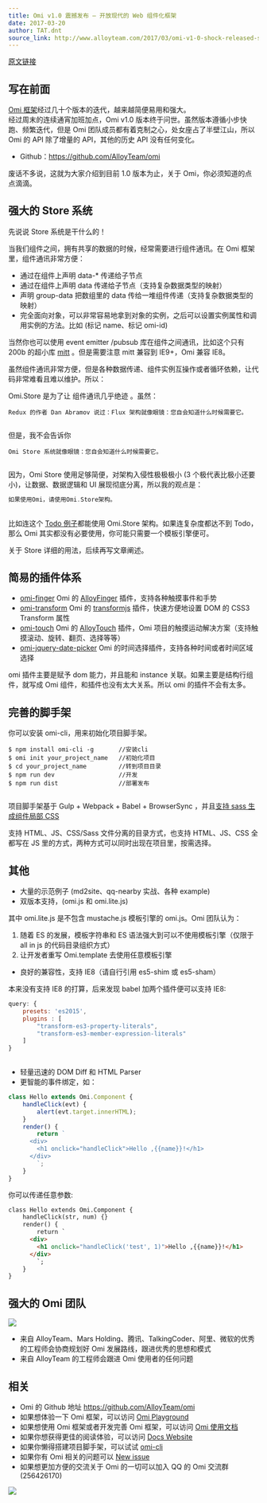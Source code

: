 ```yaml
---
title: Omi v1.0 震撼发布 – 开放现代的 Web 组件化框架
date: 2017-03-20
author: TAT.dnt
source_link: http://www.alloyteam.com/2017/03/omi-v1-0-shock-released-suffocating-web-component-framework/
---
```


[原文链接](https://github.com/AlloyTeam/omi/blob/master/tutorial/omi-v1.0-release.md)

## 写在前面

[Omi 框架](https://github.com/AlloyTeam/omi)经过几十个版本的迭代，越来越简便易用和强大。  
经过周末的连续通宵加班加点，Omi v1.0 版本终于问世。虽然版本遵循小步快跑、频繁迭代，但是 Omi 团队成员都有着克制之心，处女座占了半壁江山，所以 Omi 的 API 除了增量的 API，其他的历史 API 没有任何变化。

-   Github：<https://github.com/AlloyTeam/omi>

废话不多说，这就为大家介绍到目前 1.0 版本为止，关于 Omi，你必须知道的点点滴滴。  

## 强大的 Store 系统

先说说 Store 系统是干什么的！

当我们组件之间，拥有共享的数据的时候，经常需要进行组件通讯。在 Omi 框架里，组件通讯非常方便：

-   通过在组件上声明 data-\* 传递给子节点
-   通过在组件上声明 data 传递给子节点（支持复杂数据类型的映射）
-   声明 group-data 把数组里的 data 传给一堆组件传递（支持复杂数据类型的映射）
-   完全面向对象，可以非常容易地拿到对象的实例，之后可以设置实例属性和调用实例的方法。比如 (标记 name、标记 omi-id)

当然你也可以使用 event emitter /pubsub 库在组件之间通讯，比如这个只有 200b 的超小库 [mitt](https://github.com/developit/mitt) 。但是需要注意 mitt 兼容到 IE9+，Omi 兼容 IE8。

虽然组件通讯非常方便，但是各种数据传递、组件实例互操作或者循环依赖，让代码非常难看且难以维护。所以：

Omi.Store 是为了让 组件通讯几乎绝迹 。虽然：

    Redux 的作者 Dan Abramov 说过：Flux 架构就像眼镜：您自会知道什么时候需要它。
     

但是，我不会告诉你

    Omi Store 系统就像眼镜：您自会知道什么时候需要它。
     

因为，Omi Store 使用足够简便，对架构入侵性极极极小 (3 个极代表比极小还要小)，让数据、数据逻辑和 UI 展现彻底分离，所以我的观点是：

```go
如果使用Omi，请使用Omi.Store架构。
 
```

比如连这个 [Todo 例子](https://github.com/AlloyTeam/omi/tree/master/example/todo-store)都能使用 Omi.Store 架构。如果连复杂度都达不到 Todo，那么 Omi 其实都没有必要使用，你可能只需要一个模板引擎便可。

关于 Store 详细的用法，后续再写文章阐述。

## 简易的插件体系

-   [omi-finger](https://github.com/AlloyTeam/omi/tree/master/plugins/omi-finger) Omi 的 [AlloyFinger](https://github.com/AlloyTeam/AlloyFinger) 插件，支持各种触摸事件和手势
-   [omi-transform](https://github.com/AlloyTeam/omi/tree/master/plugins/omi-transform) Omi 的 [transformjs](http://alloyteam.github.io/AlloyTouch/transformjs/) 插件，快速方便地设置 DOM 的 CSS3 Transform 属性
-   [omi-touch](https://github.com/AlloyTeam/omi/tree/master/plugins/omi-touch) Omi 的 [AlloyTouch](https://github.com/AlloyTeam/AlloyTouch) 插件，Omi 项目的触摸运动解决方案（支持触摸滚动、旋转、翻页、选择等等）
-   [omi-jquery-date-picker](https://github.com/AlloyTeam/omi/tree/master/plugins/omi-jquery-date-picker) Omi 的时间选择插件，支持各种时间或者时间区域选择

omi 插件主要是赋予 dom 能力，并且能和 instance 关联。如果主要是结构行组件，就写成 Omi 组件，和插件也没有太大关系。所以 omi 的插件不会有太多。

## 完善的脚手架

你可以安装 omi-cli，用来初始化项目脚手架。

    $ npm install omi-cli -g       //安装cli
    $ omi init your_project_name   //初始化项目
    $ cd your_project_name         //转到项目目录
    $ npm run dev                  //开发
    $ npm run dist                 //部署发布
     

项目脚手架基于 Gulp + Webpack + Babel + BrowserSync ，并且[支持 sass 生成组件局部 CSS](https://github.com/AlloyTeam/omi/blob/master/tutorial/webpack2-sass-support.md)

支持 HTML、JS、CSS/Sass 文件分离的目录方式，也支持 HTML、JS、CSS 全都写在 JS 里的方式，两种方式可以同时出现在项目里，按需选择。

## 其他

-   大量的示范例子 (md2site、qq-nearby 实战、各种 example)
-   双版本支持，(omi.js 和 omi.lite.js)

其中 omi.lite.js 是不包含 mustache.js 模板引擎的 omi.js。Omi 团队认为：

1. 随着 ES 的发展，模板字符串和 ES 语法强大到可以不使用模板引擎（仅限于 all in js 的代码目录组织方式）  
2. 让开发者重写 Omi.template 去使用任意模板引擎

-   良好的兼容性，支持 IE8（请自行引用 es5-shim 或 es5-sham）

本来没有支持 IE8 的打算，后来发现 babel 加两个插件便可以支持 IE8:

```javascript
query: {
    presets: 'es2015',
    plugins : [
        "transform-es3-property-literals",
        "transform-es3-member-expression-literals"
    ]
}
 
```

-   轻量迅速的 DOM Diff 和 HTML Parser
-   更智能的事件绑定，如：

```javascript
class Hello extends Omi.Component {
    handleClick(evt) {
        alert(evt.target.innerHTML);
    }
    render() {
        return `
      <div>
        <h1 onclick="handleClick">Hello ,{{name}}!</h1>
      </div>
        `;
    }
}
```

你可以传递任意参数:

```html
class Hello extends Omi.Component {
    handleClick(str, num) {}
    render() {
        return `
      <div>
        <h1 onclick="handleClick('test', 1)">Hello ,{{name}}!</h1>
      </div>
        `;
    }
}
```

## 强大的 Omi 团队

![](http://images2015.cnblogs.com/blog/105416/201703/105416-20170320095955971-1939070926.jpg)

-   来自 AlloyTeam、Mars Holding、腾讯、TalkingCoder、阿里、微软的优秀的工程师会协商规划好 Omi 发展路线，跟进优秀的思想和模式
-   来自 AlloyTeam 的工程师会跟进 Omi 使用者的任何问题

## 相关

-   Omi 的 Github 地址 <https://github.com/AlloyTeam/omi>
-   如果想体验一下 Omi 框架，可以访问 [Omi Playground](http://alloyteam.github.io/omi/example/playground/)
-   如果想使用 Omi 框架或者开发完善 Omi 框架，可以访问 [Omi 使用文档](https://github.com/AlloyTeam/omi/tree/master/docs#omi使用文档)
-   如果你想获得更佳的阅读体验，可以访问 [Docs Website](http://alloyteam.github.io/omi/website/docs.html)
-   如果你懒得搭建项目脚手架，可以试试 [omi-cli](https://github.com/AlloyTeam/omi/tree/master/cli)
-   如果你有 Omi 相关的问题可以 [New issue](https://github.com/AlloyTeam/omi/issues/new)
-   如果想更加方便的交流关于 Omi 的一切可以加入 QQ 的 Omi 交流群 (256426170)

![](http://images2015.cnblogs.com/blog/105416/201702/105416-20170208095745213-1049686133.png)